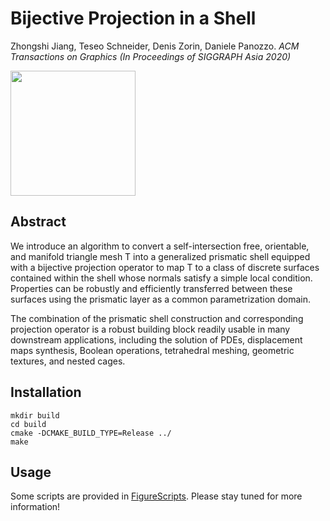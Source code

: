 # Bijective Projection in a Shell


Zhongshi Jiang, Teseo Schneider, Denis Zorin, Daniele Panozzo. 
*ACM Transactions on Graphics (In Proceedings of SIGGRAPH Asia 2020)*

<img src="https://i.imgur.com/sgiVMlh.jpg" width="200"/>

## Abstract
We introduce an algorithm to convert a self-intersection free, orientable, and manifold triangle mesh T into a generalized prismatic shell equipped with a bijective projection operator to map T to a class of discrete surfaces contained within the shell whose normals satisfy a simple local condition. Properties can be robustly and efficiently transferred between these surfaces using the prismatic layer as a common parametrization domain.

The combination of the prismatic shell construction and corresponding projection operator is a robust building block readily usable in many downstream applications, including the solution of PDEs, displacement maps synthesis, Boolean operations, tetrahedral meshing, geometric textures, and nested cages.

## Installation
```
mkdir build
cd build
cmake -DCMAKE_BUILD_TYPE=Release ../
make
```

## Usage

Some scripts are provided in [FigureScripts](FigureScripts.md).
Please stay tuned for more information!


